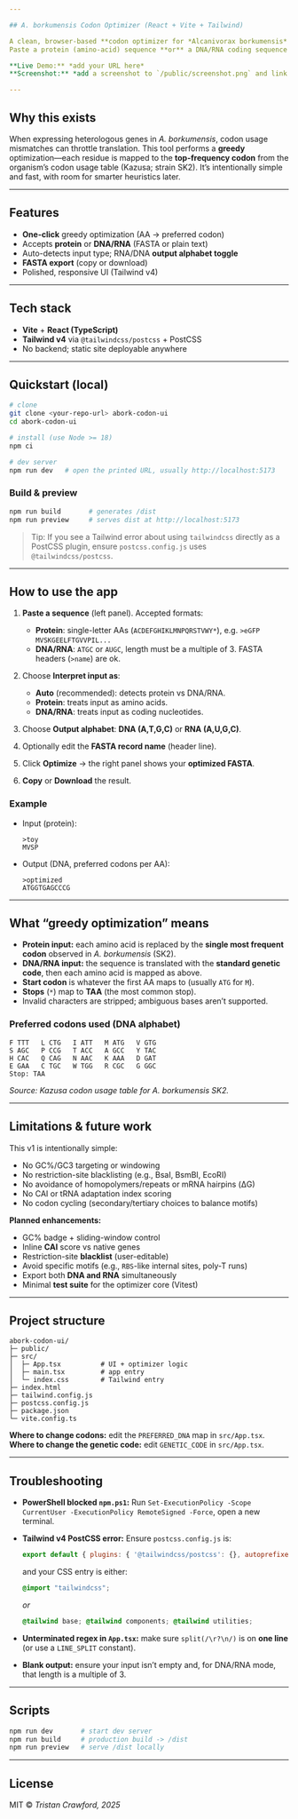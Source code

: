 ```yaml
---

## A. borkumensis Codon Optimizer (React + Vite + Tailwind)

A clean, browser-based **codon optimizer for *Alcanivorax borkumensis* (SK2)**.
Paste a protein (amino-acid) sequence **or** a DNA/RNA coding sequence (FASTA or raw), pick options, and export an **optimized FASTA** that uses the organism’s **most-preferred codon** for every amino acid.

**Live Demo:** *add your URL here*
**Screenshot:** *add a screenshot to `/public/screenshot.png` and link it here*

---
```


## Why this exists

When expressing heterologous genes in *A. borkumensis*, codon usage mismatches can throttle translation. This tool performs a **greedy** optimization—each residue is mapped to the **top-frequency codon** from the organism’s codon usage table (Kazusa; strain SK2). It’s intentionally simple and fast, with room for smarter heuristics later.

---

## Features

* **One-click** greedy optimization (AA → preferred codon)
*  Accepts **protein** or **DNA/RNA** (FASTA or plain text)
*  Auto-detects input type; RNA/DNA **output alphabet toggle**
*  **FASTA export** (copy or download)
*  Polished, responsive UI (Tailwind v4)

---

## Tech stack

* **Vite** + **React (TypeScript)**
* **Tailwind v4** via `@tailwindcss/postcss` + PostCSS
* No backend; static site deployable anywhere

---

## Quickstart (local)

```bash
# clone
git clone <your-repo-url> abork-codon-ui
cd abork-codon-ui

# install (use Node >= 18)
npm ci

# dev server
npm run dev   # open the printed URL, usually http://localhost:5173
```

### Build & preview

```bash
npm run build       # generates /dist
npm run preview     # serves dist at http://localhost:5173
```

> Tip: If you see a Tailwind error about using `tailwindcss` directly as a PostCSS plugin, ensure `postcss.config.js` uses `@tailwindcss/postcss`.

---

## How to use the app

1. **Paste a sequence** (left panel). Accepted formats:

   * **Protein**: single-letter AAs (`ACDEFGHIKLMNPQRSTVWY*`), e.g.
     `>eGFP`
     `MVSKGEELFTGVVPIL...`
   * **DNA/RNA**: `ATGC` or `AUGC`, length must be a multiple of 3. FASTA headers (`>name`) are ok.
2. Choose **Interpret input as**:

   * **Auto** (recommended): detects protein vs DNA/RNA.
   * **Protein**: treats input as amino acids.
   * **DNA/RNA**: treats input as coding nucleotides.
3. Choose **Output alphabet**: **DNA (A,T,G,C)** or **RNA (A,U,G,C)**.
4. Optionally edit the **FASTA record name** (header line).
5. Click **Optimize** → the right panel shows your **optimized FASTA**.
6. **Copy** or **Download** the result.

### Example

* Input (protein):

  ```
  >toy
  MVSP
  ```
* Output (DNA, preferred codons per AA):

  ```
  >optimized
  ATGGTGAGCCCG
  ```

---

## What “greedy optimization” means

* **Protein input:** each amino acid is replaced by the **single most frequent codon** observed in *A. borkumensis* (SK2).
* **DNA/RNA input:** the sequence is translated with the **standard genetic code**, then each amino acid is mapped as above.
* **Start codon** is whatever the first AA maps to (usually `ATG` for `M`).
* **Stops** (`*`) map to **TAA** (the most common stop).
* Invalid characters are stripped; ambiguous bases aren’t supported.

### Preferred codons used (DNA alphabet)

```
F TTT   L CTG   I ATT   M ATG   V GTG
S AGC   P CCG   T ACC   A GCC   Y TAC
H CAC   Q CAG   N AAC   K AAA   D GAT
E GAA   C TGC   W TGG   R CGC   G GGC
Stop: TAA
```

*Source: Kazusa codon usage table for *A. borkumensis* SK2.*

---

## Limitations & future work

This v1 is intentionally simple:

* No GC%/GC3 targeting or windowing
* No restriction-site blacklisting (e.g., BsaI, BsmBI, EcoRI)
* No avoidance of homopolymers/repeats or mRNA hairpins (ΔG)
* No CAI or tRNA adaptation index scoring
* No codon cycling (secondary/tertiary choices to balance motifs)

**Planned enhancements:**

* GC% badge + sliding-window control
* Inline **CAI** score vs native genes
* Restriction-site **blacklist** (user-editable)
* Avoid specific motifs (e.g., `RBS`-like internal sites, poly-T runs)
* Export both **DNA and RNA** simultaneously
* Minimal **test suite** for the optimizer core (Vitest)

---

## Project structure

```
abork-codon-ui/
├─ public/
├─ src/
│  ├─ App.tsx          # UI + optimizer logic
│  ├─ main.tsx         # app entry
│  └─ index.css        # Tailwind entry
├─ index.html
├─ tailwind.config.js
├─ postcss.config.js
├─ package.json
└─ vite.config.ts
```

**Where to change codons:** edit the `PREFERRED_DNA` map in `src/App.tsx`.
**Where to change the genetic code:** edit `GENETIC_CODE` in `src/App.tsx`.

---

## Troubleshooting

* **PowerShell blocked `npm.ps1`:**
  Run `Set-ExecutionPolicy -Scope CurrentUser -ExecutionPolicy RemoteSigned -Force`, open a new terminal.
* **Tailwind v4 PostCSS error:**
  Ensure `postcss.config.js` is:

  ```js
  export default { plugins: { '@tailwindcss/postcss': {}, autoprefixer: {} } }
  ```

  and your CSS entry is either:

  ```css
  @import "tailwindcss";
  ```

  *or*

  ```css
  @tailwind base; @tailwind components; @tailwind utilities;
  ```
* **Unterminated regex in `App.tsx`:** make sure `split(/\r?\n/)` is on **one line** (or use a `LINE_SPLIT` constant).
* **Blank output:** ensure your input isn’t empty and, for DNA/RNA mode, that length is a multiple of 3.

---

## Scripts

```bash
npm run dev       # start dev server
npm run build     # production build -> /dist
npm run preview   # serve /dist locally
```

---

## License

MIT © *Tristan Crawford, 2025*

